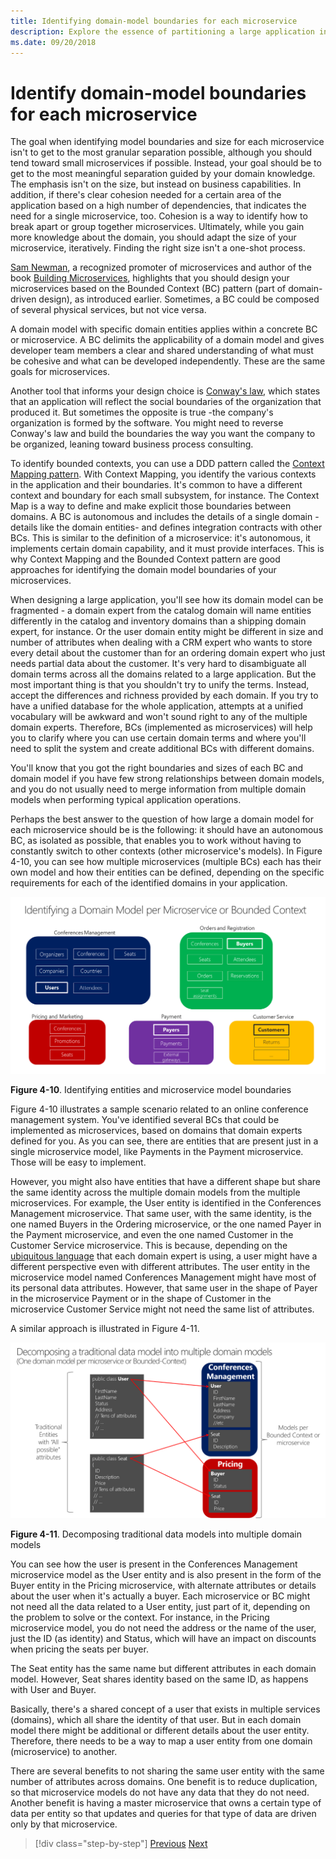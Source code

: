 ```yaml
---
title: Identifying domain-model boundaries for each microservice
description: Explore the essence of partitioning a large application into microservices to achieve a sound architecture.
ms.date: 09/20/2018
---
```

# Identify domain-model boundaries for each microservice

The goal when identifying model boundaries and size for each microservice isn't to get to the most granular separation possible, although you should tend toward small microservices if possible. Instead, your goal should be to get to the most meaningful separation guided by your domain knowledge. The emphasis isn't on the size, but instead on business capabilities. In addition, if there's clear cohesion needed for a certain area of the application based on a high number of dependencies, that indicates the need for a single microservice, too. Cohesion is a way to identify how to break apart or group together microservices. Ultimately, while you gain more knowledge about the domain, you should adapt the size of your microservice, iteratively. Finding the right size isn't a one-shot process.

[Sam Newman](https://samnewman.io/), a recognized promoter of microservices and author of the book [Building Microservices](https://samnewman.io/books/building_microservices/), highlights that you should design your microservices based on the Bounded Context (BC) pattern (part of domain-driven design), as introduced earlier. Sometimes, a BC could be composed of several physical services, but not vice versa.

A domain model with specific domain entities applies within a concrete BC or microservice. A BC delimits the applicability of a domain model and gives developer team members a clear and shared understanding of what must be cohesive and what can be developed independently. These are the same goals for microservices.

Another tool that informs your design choice is [Conway's law](https://en.wikipedia.org/wiki/Conway%27s_law), which states that an application will reflect the social boundaries of the organization that produced it. But sometimes the opposite is true -the company's organization is formed by the software. You might need to reverse Conway's law and build the boundaries the way you want the company to be organized, leaning toward business process consulting.

To identify bounded contexts, you can use a DDD pattern called the [Context Mapping pattern](https://www.infoq.com/articles/ddd-contextmapping). With Context Mapping, you identify the various contexts in the application and their boundaries. It's common to have a different context and boundary for each small subsystem, for instance. The Context Map is a way to define and make explicit those boundaries between domains. A BC is autonomous and includes the details of a single domain -details like the domain entities- and defines integration contracts with other BCs. This is similar to the definition of a microservice: it's autonomous, it implements certain domain capability, and it must provide interfaces. This is why Context Mapping and the Bounded Context pattern are good approaches for identifying the domain model boundaries of your microservices.

When designing a large application, you'll see how its domain model can be fragmented - a domain expert from the catalog domain will name entities differently in the catalog and inventory domains than a shipping domain expert, for instance. Or the user domain entity might be different in size and number of attributes when dealing with a CRM expert who wants to store every detail about the customer than for an ordering domain expert who just needs partial data about the customer. It's very hard to disambiguate all domain terms across all the domains related to a large application. But the most important thing is that you shouldn't try to unify the terms. Instead, accept the differences and richness provided by each domain. If you try to have a unified database for the whole application, attempts at a unified vocabulary will be awkward and won't sound right to any of the multiple domain experts. Therefore, BCs (implemented as microservices) will help you to clarify where you can use certain domain terms and where you'll need to split the system and create additional BCs with different domains.

You'll know that you got the right boundaries and sizes of each BC and domain model if you have few strong relationships between domain models, and you do not usually need to merge information from multiple domain models when performing typical application operations.

Perhaps the best answer to the question of how large a domain model for each microservice should be is the following: it should have an autonomous BC, as isolated as possible, that enables you to work without having to constantly switch to other contexts (other microservice's models). In Figure 4-10, you can see how multiple microservices (multiple BCs) each has their own model and how their entities can be defined, depending on the specific requirements for each of the identified domains in your application.

![Entities in several model boundaries (Bounded Contexts), where the same entity appears as "Users", "Buyers", "Payers", and "Customers" depending on the bounded context](./media/image10.png)

**Figure 4-10**. Identifying entities and microservice model boundaries

Figure 4-10 illustrates a sample scenario related to an online conference management system. You've identified several BCs that could be implemented as microservices, based on domains that domain experts defined for you. As you can see, there are entities that are present just in a single microservice model, like Payments in the Payment microservice. Those will be easy to implement.

However, you might also have entities that have a different shape but share the same identity across the multiple domain models from the multiple microservices. For example, the User entity is identified in the Conferences Management microservice. That same user, with the same identity, is the one named Buyers in the Ordering microservice, or the one named Payer in the Payment microservice, and even the one named Customer in the Customer Service microservice. This is because, depending on the [ubiquitous language](https://martinfowler.com/bliki/UbiquitousLanguage.html) that each domain expert is using, a user might have a different perspective even with different attributes. The user entity in the microservice model named Conferences Management might have most of its personal data attributes. However, that same user in the shape of Payer in the microservice Payment or in the shape of Customer in the microservice Customer Service might not need the same list of attributes.

A similar approach is illustrated in Figure 4-11.

![When decomposing a traditional data model between bounded contexts, you can have different entities that share the same identity (a buyer is also a user) with different attributes in each bounded context.](./media/image11.png)

**Figure 4-11**. Decomposing traditional data models into multiple domain models

You can see how the user is present in the Conferences Management microservice model as the User entity and is also present in the form of the Buyer entity in the Pricing microservice, with alternate attributes or details about the user when it's actually a buyer. Each microservice or BC might not need all the data related to a User entity, just part of it, depending on the problem to solve or the context. For instance, in the Pricing microservice model, you do not need the address or the name of the user, just the ID (as identity) and Status, which will have an impact on discounts when pricing the seats per buyer.

The Seat entity has the same name but different attributes in each domain model. However, Seat shares identity based on the same ID, as happens with User and Buyer.

Basically, there's a shared concept of a user that exists in multiple services (domains), which all share the identity of that user. But in each domain model there might be additional or different details about the user entity. Therefore, there needs to be a way to map a user entity from one domain (microservice) to another.

There are several benefits to not sharing the same user entity with the same number of attributes across domains. One benefit is to reduce duplication, so that microservice models do not have any data that they do not need. Another benefit is having a master microservice that owns a certain type of data per entity so that updates and queries for that type of data are driven only by that microservice.

>[!div class="step-by-step"]
>[Previous](distributed-data-management.md)
>[Next](direct-client-to-microservice-communication-versus-the-api-gateway-pattern.md)
